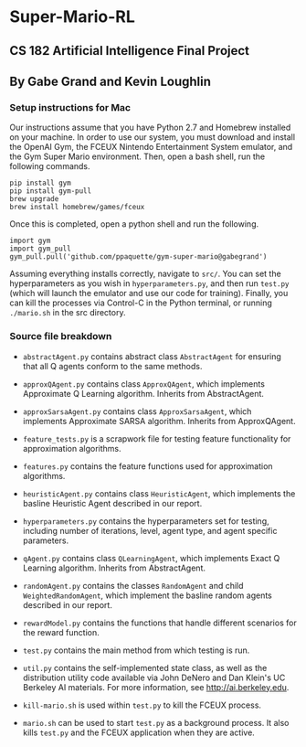 # Super-Mario-RL
## CS 182 Artificial Intelligence Final Project
## By Gabe Grand and Kevin Loughlin

### Setup instructions for Mac
Our instructions assume that you have Python 2.7 and Homebrew installed on your machine. In order to use our system, you must download and install the OpenAI Gym, the FCEUX Nintendo Entertainment System emulator, and the Gym Super Mario environment. Then, open a bash shell, run the following commands.

    pip install gym
    pip install gym-pull
    brew upgrade
    brew install homebrew/games/fceux

Once this is completed, open a python shell and run the following.

    import gym
    import gym_pull
    gym_pull.pull('github.com/ppaquette/gym-super-mario@gabegrand')

Assuming everything installs correctly, navigate to `src/`. You can set the hyperparameters as you wish in `hyperparameters.py`, and then run `test.py` (which will launch the emulator and use our code for training).  Finally, you can kill the processes via Control-C in the Python terminal, or running `./mario.sh` in the src directory.

### Source file breakdown

- `abstractAgent.py` contains abstract class `AbstractAgent` for ensuring that all Q agents conform to the same methods.
- `approxQAgent.py` contains class `ApproxQAgent`, which implements Approximate Q Learning algorithm. Inherits from AbstractAgent.
- `approxSarsaAgent.py` contains class `ApproxSarsaAgent`, which implements Approximate SARSA algorithm. Inherits from ApproxQAgent.
- `feature_tests.py` is a scrapwork file for testing feature functionality for approximation algorithms.
- `features.py` contains the feature functions used for approximation algorithms.
- `heuristicAgent.py` contains class `HeuristicAgent`, which implements the basline Heuristic Agent described in our report.
- `hyperparameters.py` contains the hyperparameters set for testing, including number of iterations, level, agent type, and agent specific parameters.
- `qAgent.py` contains class `QLearningAgent`, which implements Exact Q Learning algorithm. Inherits from AbstractAgent.
- `randomAgent.py` contains the classes `RandomAgent` and child `WeightedRandomAgent`, which implement the basline random agents described in our report.
- `rewardModel.py` contains the functions that handle different scenarios for the reward function.
- `test.py` contains the main method from which testing is run.
- `util.py` contains the self-implemented state class, as well as the distribution utility code available via John DeNero and Dan Klein's UC Berkeley AI materials. For more information, see http://ai.berkeley.edu.

- `kill-mario.sh` is used within `test.py` to kill the FCEUX process.
- `mario.sh` can be used to start `test.py` as a background process.  It also kills `test.py` and the FCEUX application when they are active.